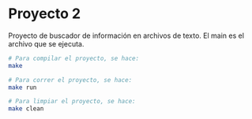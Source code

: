 # Proyecto 2

Proyecto de buscador de información en archivos de texto. El main es el archivo que se ejecuta.

```zsh
# Para compilar el proyecto, se hace:
make

# Para correr el proyecto, se hace:
make run

# Para limpiar el proyecto, se hace:
make clean
```
